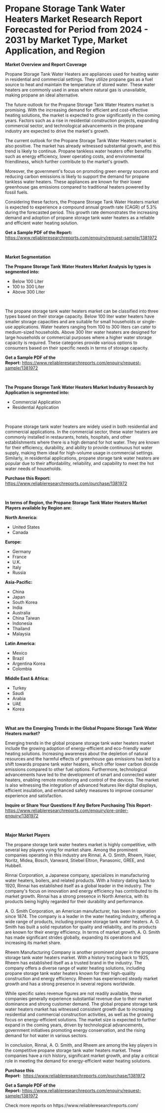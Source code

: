<p><h1>Propane Storage Tank Water Heaters Market Research Report Forecasted for Period from 2024 -  2031 by Market Type, Market Application, and Region</h1></p><p><strong>Market Overview and Report Coverage</strong></p>
<p><p>Propane Storage Tank Water Heaters are appliances used for heating water in residential and commercial settings. They utilize propane gas as a fuel source to heat and maintain the temperature of stored water. These water heaters are commonly used in areas where natural gas is unavailable, making propane an ideal alternative.</p><p>The future outlook for the Propane Storage Tank Water Heaters market is promising. With the increasing demand for efficient and cost-effective heating solutions, the market is expected to grow significantly in the coming years. Factors such as a rise in residential construction projects, expanding commercial sector, and technological advancements in the propane industry are expected to drive the market's growth.</p><p>The current outlook for the Propane Storage Tank Water Heaters market is also positive. The market has already witnessed substantial growth, and this trend is likely to continue. Propane tankless water heaters offer benefits such as energy efficiency, lower operating costs, and environmental friendliness, which further contribute to the market's growth.</p><p>Moreover, the government's focus on promoting green energy sources and reducing carbon emissions is likely to support the demand for propane tankless water heaters. These appliances are known for their lower greenhouse gas emissions compared to traditional heaters powered by fossil fuels.</p><p>Considering these factors, the Propane Storage Tank Water Heaters market is expected to experience a compound annual growth rate (CAGR) of 5.3% during the forecasted period. This growth rate demonstrates the increasing demand and adoption of propane storage tank water heaters as a reliable and efficient water heating solution.</p></p>
<p><strong>Get a Sample PDF of the Report:</strong> <a href="https://www.reliableresearchreports.com/enquiry/request-sample/1381972">https://www.reliableresearchreports.com/enquiry/request-sample/1381972</a></p>
<p>&nbsp;</p>
<p><strong>Market Segmentation</strong></p>
<p><strong>The Propane Storage Tank Water Heaters Market Analysis by types is segmented into:</strong></p>
<p><ul><li>Below 100 Liter</li><li>100 to 300 Liter</li><li>Above 300 Liter</li></ul></p>
<p>&nbsp;</p>
<p><p>The propane storage tank water heaters market can be classified into three types based on their storage capacity. Below 100 liter water heaters have smaller storage capacities and are suitable for small households or single-use applications. Water heaters ranging from 100 to 300 liters can cater to medium-sized households. Above 300 liter water heaters are designed for large households or commercial purposes where a higher water storage capacity is required. These categories provide various options to consumers based on their specific needs in terms of storage capacity.</p></p>
<p><strong>Get a Sample PDF of the Report:</strong>&nbsp;<a href="https://www.reliableresearchreports.com/enquiry/request-sample/1381972">https://www.reliableresearchreports.com/enquiry/request-sample/1381972</a></p>
<p>&nbsp;</p>
<p><strong>The Propane Storage Tank Water Heaters Market Industry Research by Application is segmented into:</strong></p>
<p><ul><li>Commercial Application</li><li>Residential Application</li></ul></p>
<p>&nbsp;</p>
<p><p>Propane storage tank water heaters are widely used in both residential and commercial applications. In the commercial sector, these water heaters are commonly installed in restaurants, hotels, hospitals, and other establishments where there is a high demand for hot water. They are known for their efficiency, durability, and ability to provide continuous hot water supply, making them ideal for high-volume usage in commercial settings. Similarly, in residential applications, propane storage tank water heaters are popular due to their affordability, reliability, and capability to meet the hot water needs of households.</p></p>
<p><strong>Purchase this Report:</strong>&nbsp; <a href="https://www.reliableresearchreports.com/purchase/1381972">https://www.reliableresearchreports.com/purchase/1381972</a></p>
<p>&nbsp;</p>
<p><strong>In terms of Region, the Propane Storage Tank Water Heaters Market Players available by Region are:</strong></p>
<p>
    <p> <strong> North America: </strong>
        <ul>
            <li>United States</li>
            <li>Canada</li>
        </ul>
        </p> 
    <p> <strong> Europe: </strong>
        <ul>
            <li>Germany</li>
            <li>France</li>
            <li>U.K.</li>
            <li>Italy</li>
            <li>Russia</li>
        </ul>
        </p> 
    <p> <strong> Asia-Pacific: </strong>
        <ul>
            <li>China</li>
            <li>Japan</li>
            <li>South Korea</li>
            <li>India</li>
            <li>Australia</li>
            <li>China Taiwan</li>
            <li>Indonesia</li>
            <li>Thailand</li>
            <li>Malaysia</li>
        </ul>
        </p> 
    <p> <strong> Latin America: </strong>
        <ul>
            <li>Mexico</li>
            <li>Brazil</li>
            <li>Argentina Korea</li>
            <li>Colombia</li>
        </ul>
        </p> 
    <p> <strong> Middle East & Africa: </strong>
        <ul>
            <li>Turkey</li>
            <li>Saudi</li>
            <li>Arabia</li>
            <li>UAE</li>
            <li>Korea</li>
        </ul>
    </p>
    </p>
<p>&nbsp;</p>
<p><strong>What are the Emerging Trends in the Global Propane Storage Tank Water Heaters market?</strong></p>
<p><p>Emerging trends in the global propane storage tank water heaters market include the growing adoption of energy-efficient and eco-friendly water heating solutions. Increasing awareness about the depletion of natural resources and the harmful effects of greenhouse gas emissions has led to a shift towards propane tank water heaters, which offer lower carbon dioxide emissions compared to other fuel options. Furthermore, technological advancements have led to the development of smart and connected water heaters, enabling remote monitoring and control of the devices. The market is also witnessing the integration of advanced features like digital displays, efficient insulation, and enhanced safety measures to improve consumer experience and satisfaction.</p></p>
<p><strong>Inquire or Share Your Questions If Any Before Purchasing This Report</strong>- <a href="https://www.reliableresearchreports.com/enquiry/pre-order-enquiry/1381972">https://www.reliableresearchreports.com/enquiry/pre-order-enquiry/1381972</a></p>
<p>&nbsp;</p>
<p><strong>Major Market Players</strong></p>
<p><p>The propane storage tank water heaters market is highly competitive, with several key players vying for market share. Among the prominent companies operating in this industry are Rinnai, A. O. Smith, Rheem, Haier, Noritz, Midea, Bosch, Vanward, Stiebel Eltron, Panasonic, GREE, and Hubbell.</p><p>Rinnai Corporation, a Japanese company, specializes in manufacturing water heaters, boilers, and related products. With a history dating back to 1920, Rinnai has established itself as a global leader in the industry. The company's focus on innovation and energy efficiency has contributed to its market growth. Rinnai has a strong presence in North America, with its products being highly regarded for their durability and performance.</p><p>A. O. Smith Corporation, an American manufacturer, has been in operation since 1874. The company is a leader in the water heating industry, offering a wide range of products, including propane storage tank water heaters. A. O. Smith has built a solid reputation for quality and reliability, and its products are known for their energy efficiency. In terms of market growth, A. O. Smith has made significant strides globally, expanding its operations and increasing its market share.</p><p>Rheem Manufacturing Company is another prominent player in the propane storage tank water heaters market. With a history tracing back to 1925, Rheem has established itself as a trusted brand in the industry. The company offers a diverse range of water heating solutions, including propane storage tank water heaters known for their high-quality construction and energy efficiency. Rheem has experienced steady market growth and has a strong presence in several regions worldwide.</p><p>While specific sales revenue figures are not readily available, these companies generally experience substantial revenue due to their market dominance and strong customer demand. The global propane storage tank water heaters market has witnessed consistent growth due to increasing residential and commercial construction activities, as well as the growing focus on energy-efficient solutions. The market size is expected to further expand in the coming years, driven by technological advancements, government initiatives promoting energy conservation, and the rising demand for hot water in various sectors.</p><p>In conclusion, Rinnai, A. O. Smith, and Rheem are among the key players in the competitive propane storage tank water heaters market. These companies have a rich history, significant market growth, and play a critical role in meeting the demand for energy-efficient water heating solutions.</p></p>
<p><strong>Purchase this Report:</strong>&nbsp;&nbsp;<a href="https://www.reliableresearchreports.com/purchase/1381972">https://www.reliableresearchreports.com/purchase/1381972</a></p>
<p></p>
<p><strong>Get a Sample PDF of the Report:</strong>&nbsp;<a href="https://www.reliableresearchreports.com/enquiry/request-sample/1381972">https://www.reliableresearchreports.com/enquiry/request-sample/1381972</a></p>
<p>Check more reports on https://www.reliableresearchreports.com/</p>